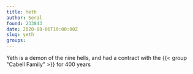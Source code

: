 ```yaml
---
title: Yeth
author: Seral
found: 233843
date: 2020-08-06T19:00:00Z
slug: yeth
groups: 
---
```


Yeth is a demon of the nine hells, and had a contract with the {{< group "Cabell Family" >}} for 400 years
